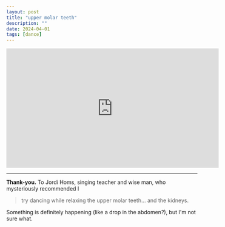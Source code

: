 ```yaml
---
layout: post
title: "upper molar teeth"
description: ""
date: 2024-04-01
tags: [dance]
---
```


<iframe width="560" height="315" src="https://www.youtube-nocookie.com/embed/oFxukDf7_hA?si=YQlpTyrND1h31WWt" frameborder="0" allowfullscreen></iframe>

---

**Thank-you.** To Jordi Homs, singing teacher and wise man, who mysteriously recommended I
> try dancing while relaxing the upper molar teeth... and the kidneys.

Something is definitely happening (like a drop in the abdomen?), but I'm not sure what.